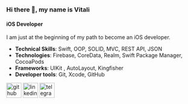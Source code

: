 ### Hi there 👋, my name is Vitali
#### iOS Developer
I am just at the beginning of my path to become an iOS developer. 

- **Technical Skills**: Swift, OOP, SOLID, MVC, REST API, JSON
- **Technologies**: Firebase, CoreData, Realm, Swift Package Manager, CocoaPods
- **Frameworks**: UIKit , AutoLayout, Kingfisher
- **Developer tools**: Git, Xcode, GitHub

[<img src='https://cdn.jsdelivr.net/npm/simple-icons@3.0.1/icons/github.svg' alt='github' height='40'>](https://github.com/Ojidaemo)  [<img src='https://cdn.jsdelivr.net/npm/simple-icons@3.0.1/icons/linkedin.svg' alt='linkedin' height='40'>](https://www.linkedin.com/in/https://www.linkedin.com/in/vitalimartsinovich//)  [<img src='https://cdn.jsdelivr.net/npm/simple-icons@3.0.1/icons/telegram.svg' alt='telegram' height='40'>](https://t.me/Ojidaemo)  

